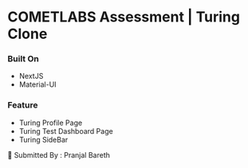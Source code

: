# COMETLABS Assessment | Turing Clone

### Built On

- NextJS
- Material-UI

### Feature

- Turing Profile Page
- Turing Test Dashboard Page
- Turing SideBar

🚀 Submitted By : Pranjal Bareth
